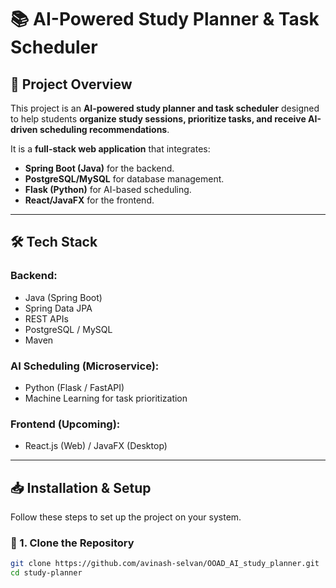 # 📚 AI-Powered Study Planner & Task Scheduler

## **🚀 Project Overview**
This project is an **AI-powered study planner and task scheduler** designed to help students **organize study sessions, prioritize tasks, and receive AI-driven scheduling recommendations**.  

It is a **full-stack web application** that integrates:
- **Spring Boot (Java)** for the backend.
- **PostgreSQL/MySQL** for database management.
- **Flask (Python)** for AI-based scheduling.
- **React/JavaFX** for the frontend.

---

## **🛠️ Tech Stack**
### **Backend:**  
- Java (Spring Boot)  
- Spring Data JPA  
- REST APIs  
- PostgreSQL / MySQL  
- Maven  

### **AI Scheduling (Microservice):**  
- Python (Flask / FastAPI)  
- Machine Learning for task prioritization  

### **Frontend (Upcoming):**  
- React.js (Web) / JavaFX (Desktop)  

---

## **📥 Installation & Setup**
Follow these steps to set up the project on your system.

### **🔹 1. Clone the Repository**
```sh
git clone https://github.com/avinash-selvan/OOAD_AI_study_planner.git
cd study-planner
